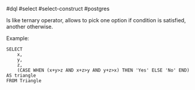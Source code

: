#dql #select #select-construct #postgres 

Is like ternary operator, allows to pick one option if condition is satisfied, another otherwise.

Example:
```postgresql
SELECT
	x,
	y,
	z,
	(CASE WHEN (x+y>z AND x+z>y AND y+z>x) THEN 'Yes' ELSE 'No' END) AS triangle
FROM Triangle
```
